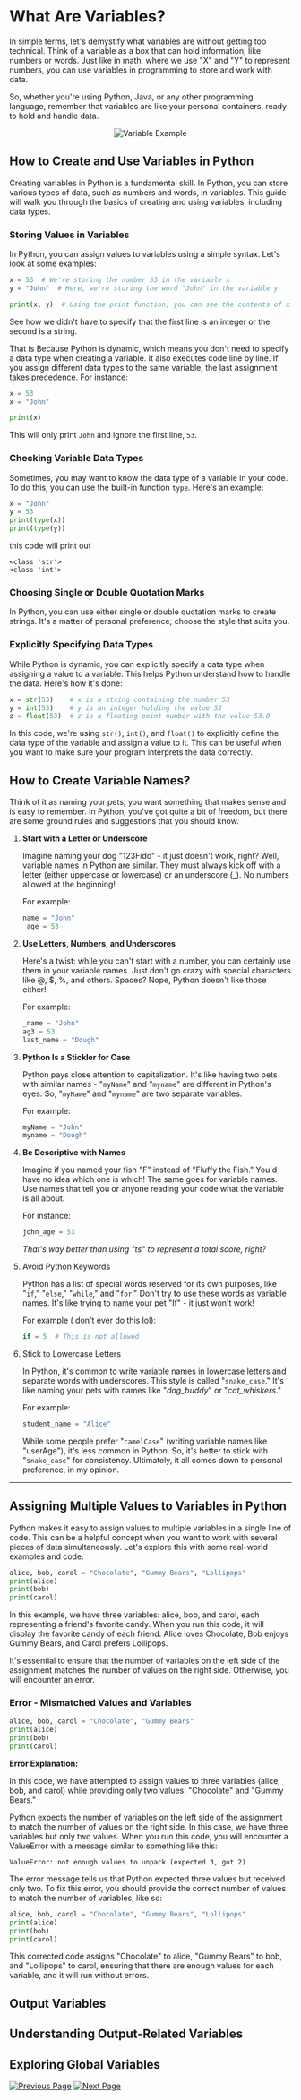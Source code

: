 # What Are Variables?

In simple terms, let's demystify what variables are without getting too technical. Think of a variable as a box that can hold information, like numbers or words. Just like in math, where we use "X" and "Y" to represent numbers, you can use variables in programming to store and work with data.

So, whether you're using Python, Java, or any other programming language, remember that variables are like your personal containers, ready to hold and handle data.

<div style="text-align:center;">
    <img src="../../../Assets/Python%20Tutorial/Basic%20Python%20Syntax/Var-Example.webp" alt="Variable Example">
</div>

## How to Create and Use Variables in Python

Creating variables in Python is a fundamental skill. In Python, you can store various types of data, such as numbers and words, in variables. This guide will walk you through the basics of creating and using variables, including data types.

### Storing Values in Variables

In Python, you can assign values to variables using a simple syntax. Let's look at some examples:

```python
x = 53  # We're storing the number 53 in the variable x
y = "John"  # Here, we're storing the word "John" in the variable y

print(x, y)  # Using the print function, you can see the contents of x and y.
```

See how we didn't have to specify that the first line is an integer or the second is a string.

That is Because Python is dynamic, which means you don't need to specify a data type when creating a variable. It also executes code line by line. If you assign different data types to the same variable, the last assignment takes precedence. For instance:

```python
x = 53
x = "John"

print(x)
```

This will only print `John` and ignore the first line, `53`.

### Checking Variable Data Types

Sometimes, you may want to know the data type of a variable in your code. To do this, you can use the built-in function `type`. Here's an example:

```python
x = "John"
y = 53
print(type(x))
print(type(y))
```

this code will print out

```terminal
<class 'str'>
<class 'int'>
```

### Choosing Single or Double Quotation Marks

In Python, you can use either single or double quotation marks to create strings. It's a matter of personal preference; choose the style that suits you.

### Explicitly Specifying Data Types

While Python is dynamic, you can explicitly specify a data type when assigning a value to a variable. This helps Python understand how to handle the data. Here's how it's done:

```python
x = str(53)    # x is a string containing the number 53
y = int(53)    # y is an integer holding the value 53
z = float(53)  # z is a floating-point number with the value 53.0
```

In this code, we're using `str()`, `int()`, and `float()` to explicitly define the data type of the variable and assign a value to it. This can be useful when you want to make sure your program interprets the data correctly.

## How to Create Variable Names?

Think of it as naming your pets; you want something that makes sense and is easy to remember. In Python, you've got quite a bit of freedom, but there are some ground rules and suggestions that you should know.

1. **Start with a Letter or Underscore**

    Imagine naming your dog "123Fido" - it just doesn't work, right? Well, variable names in Python are similar. They must always kick off with a letter (either uppercase or lowercase) or an underscore (_). No numbers allowed at the beginning!

    For example:

    ```python
    name = "John"
    _age = 53
    ```

2. **Use Letters, Numbers, and Underscores**

    Here's a twist: while you can't start with a number, you can certainly use them in your variable names. Just don't go crazy with special characters like @, $, %, and others. Spaces? Nope, Python doesn't like those either!

    For example:

    ```python
    _name = "John"
    ag3 = 53
    last_name = "Dough"
    ```

3. **Python Is a Stickler for Case**

    Python pays close attention to capitalization. It's like having two pets with similar names - "`myName`" and "`myname`" are different in Python's eyes. So, "`myName`" and "`myname`" are two separate variables.

    For example:

    ```python
    myName = "John"
    myname = "Dough"
    ```

4. **Be Descriptive with Names**

    Imagine if you named your fish "F" instead of "Fluffy the Fish." You'd have no idea which one is which! The same goes for variable names. Use names that tell you or anyone reading your code what the variable is all about.

    For instance:

    ```python
    john_age = 53
    ```

    *That's way better than using "ts" to represent a total score, right?*

5. Avoid Python Keywords
   
    Python has a list of special words reserved for its own purposes, like "`if`," "`else`," "`while`," and "`for`." Don't try to use these words as variable names. It's like trying to name your pet "If" - it just won't work!

    For example ( don't ever do this lol):

    ```python
    if = 5  # This is not allowed
    ```

6. Stick to Lowercase Letters

    In Python, it's common to write variable names in lowercase letters and separate words with underscores. This style is called "`snake_case`." It's like naming your pets with names like "*dog_buddy*" or "*cat_whiskers*."

    For example:

    ```python
    student_name = "Alice"
    ```

    While some people prefer "`camelCase`" (writing variable names like "userAge"), it's less common in Python. So, it's better to stick with "`snake_case`" for consistency. Ultimately, it all comes down to personal preference, in my opinion.

---

## Assigning Multiple Values to Variables in Python

Python makes it easy to assign values to multiple variables in a single line of code. This can be a helpful concept when you want to work with several pieces of data simultaneously. Let's explore this with some real-world examples and code.

```python
alice, bob, carol = "Chocolate", "Gummy Bears", "Lollipops"
print(alice)
print(bob)
print(carol)
```

In this example, we have three variables: alice, bob, and carol, each representing a friend's favorite candy. When you run this code, it will display the favorite candy of each friend: Alice loves Chocolate, Bob enjoys Gummy Bears, and Carol prefers Lollipops.

It's essential to ensure that the number of variables on the left side of the assignment matches the number of values on the right side. Otherwise, you will encounter an error.

### Error - Mismatched Values and Variables

```python
alice, bob, carol = "Chocolate", "Gummy Bears"
print(alice)
print(bob)
print(carol)
```

**Error Explanation:**

In this code, we have attempted to assign values to three variables (alice, bob, and carol) while providing only two values: "Chocolate" and "Gummy Bears."

Python expects the number of variables on the left side of the assignment to match the number of values on the right side. In this case, we have three variables but only two values. When you run this code, you will encounter a ValueError with a message similar to something like this:

```terminal
ValueError: not enough values to unpack (expected 3, got 2)
```

The error message tells us that Python expected three values but received only two. To fix this error, you should provide the correct number of values to match the number of variables, like so:

```python
alice, bob, carol = "Chocolate", "Gummy Bears", "Lollipops"
print(alice)
print(bob)
print(carol)
```

This corrected code assigns "Chocolate" to alice, "Gummy Bears" to bob, and "Lollipops" to carol, ensuring that there are enough values for each variable, and it will run without errors.

## Output Variables

## Understanding Output-Related Variables

## Exploring Global Variables

[![Previous Page](https://img.shields.io/badge/Previous%20Page-0077B5?style=for-the-badge)](./d.%20Comments.md)
[![Next Page](https://img.shields.io/badge/Next%20Page-1DA1F2?style=for-the-badge)](./f.%20Data%20Types.md)
